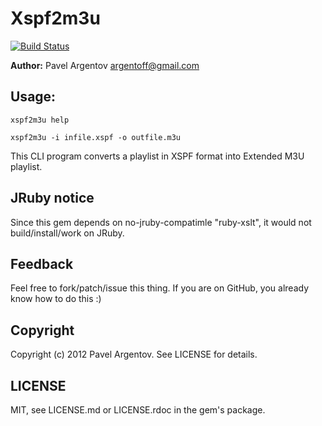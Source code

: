 # Xspf2m3u

[![Build Status](https://secure.travis-ci.org/argent-smith/xspf2m3u.png)](http://travis-ci.org/argent-smith/xspf2m3u)

__Author:__ Pavel Argentov <argentoff@gmail.com>

## Usage:

    xspf2m3u help

    xspf2m3u -i infile.xspf -o outfile.m3u

This CLI program converts a playlist in XSPF format into Extended M3U playlist.

## JRuby notice

Since this gem depends on no-jruby-compatimle "ruby-xslt", it would not
build/install/work on JRuby.

## Feedback

Feel free to fork/patch/issue this thing. If you are on GitHub, you already
know how to do this :) 

## Copyright

Copyright (c) 2012 Pavel Argentov. See LICENSE for details.

## LICENSE

MIT, see LICENSE.md or LICENSE.rdoc in the gem's package.
